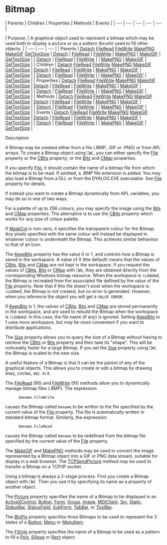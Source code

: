 




<h1 class="heading"><span class="name">Bitmap</span></h1>
| Parents | Children | Properties | Methods | Events |
| --- | --- | --- | --- | ---  |

| Purpose: | A graphical object used to represent a bitmap which may be used both to display a picture or as a pattern (brush) used to fill other objects. |
| --- | --- | ---  |
| Parents | [Detach](../a-z/detach.md) [FileRead](../a-z/fileread.md) [FileWrite](../a-z/filewrite.md) [MakePNG](../a-z/makepng.md) [MakeGIF](../a-z/makegif.md) [GetTextSize](../a-z/gettextsize.md) | [Detach](../a-z/detach.md) | [FileRead](../a-z/fileread.md) | [FileWrite](../a-z/filewrite.md) | [MakePNG](../a-z/makepng.md) | [MakeGIF](../a-z/makegif.md) | [GetTextSize](../a-z/gettextsize.md) |
| [Detach](../a-z/detach.md) | [FileRead](../a-z/fileread.md) | [FileWrite](../a-z/filewrite.md) |
| [MakePNG](../a-z/makepng.md) | [MakeGIF](../a-z/makegif.md) | [GetTextSize](../a-z/gettextsize.md) |
| Children | [Detach](../a-z/detach.md) [FileRead](../a-z/fileread.md) [FileWrite](../a-z/filewrite.md) [MakePNG](../a-z/makepng.md) [MakeGIF](../a-z/makegif.md) [GetTextSize](../a-z/gettextsize.md) | [Detach](../a-z/detach.md) | [FileRead](../a-z/fileread.md) | [FileWrite](../a-z/filewrite.md) | [MakePNG](../a-z/makepng.md) | [MakeGIF](../a-z/makegif.md) | [GetTextSize](../a-z/gettextsize.md) |
| [Detach](../a-z/detach.md) | [FileRead](../a-z/fileread.md) | [FileWrite](../a-z/filewrite.md) |
| [MakePNG](../a-z/makepng.md) | [MakeGIF](../a-z/makegif.md) | [GetTextSize](../a-z/gettextsize.md) |
| Properties | [Detach](../a-z/detach.md) [FileRead](../a-z/fileread.md) [FileWrite](../a-z/filewrite.md) [MakePNG](../a-z/makepng.md) [MakeGIF](../a-z/makegif.md) [GetTextSize](../a-z/gettextsize.md) | [Detach](../a-z/detach.md) | [FileRead](../a-z/fileread.md) | [FileWrite](../a-z/filewrite.md) | [MakePNG](../a-z/makepng.md) | [MakeGIF](../a-z/makegif.md) | [GetTextSize](../a-z/gettextsize.md) |
| [Detach](../a-z/detach.md) | [FileRead](../a-z/fileread.md) | [FileWrite](../a-z/filewrite.md) |
| [MakePNG](../a-z/makepng.md) | [MakeGIF](../a-z/makegif.md) | [GetTextSize](../a-z/gettextsize.md) |
| Methods | [Detach](../a-z/detach.md) [FileRead](../a-z/fileread.md) [FileWrite](../a-z/filewrite.md) [MakePNG](../a-z/makepng.md) [MakeGIF](../a-z/makegif.md) [GetTextSize](../a-z/gettextsize.md) | [Detach](../a-z/detach.md) | [FileRead](../a-z/fileread.md) | [FileWrite](../a-z/filewrite.md) | [MakePNG](../a-z/makepng.md) | [MakeGIF](../a-z/makegif.md) | [GetTextSize](../a-z/gettextsize.md) |
| [Detach](../a-z/detach.md) | [FileRead](../a-z/fileread.md) | [FileWrite](../a-z/filewrite.md) |
| [MakePNG](../a-z/makepng.md) | [MakeGIF](../a-z/makegif.md) | [GetTextSize](../a-z/gettextsize.md) |
| Events | [Detach](../a-z/detach.md) [FileRead](../a-z/fileread.md) [FileWrite](../a-z/filewrite.md) [MakePNG](../a-z/makepng.md) [MakeGIF](../a-z/makegif.md) [GetTextSize](../a-z/gettextsize.md) | [Detach](../a-z/detach.md) | [FileRead](../a-z/fileread.md) | [FileWrite](../a-z/filewrite.md) | [MakePNG](../a-z/makepng.md) | [MakeGIF](../a-z/makegif.md) | [GetTextSize](../a-z/gettextsize.md) |
| [Detach](../a-z/detach.md) | [FileRead](../a-z/fileread.md) | [FileWrite](../a-z/filewrite.md) |
| [MakePNG](../a-z/makepng.md) | [MakeGIF](../a-z/makegif.md) | [GetTextSize](../a-z/gettextsize.md) |


Description


A Bitmap may be created either from a file (.BMP, .GIF or .PNG) or from APL arrays. To create a Bitmap object using `⎕WC`, you can either specify the [File](../a-z/file.md) property or the [CBits](../a-z/cbits.md) property, or the [Bits](../a-z/bits.md) and [CMap](../a-z/cmap.md) properties.



If you specify [File](../a-z/file.md), it should contain the name of a bitmap file from which the bitmap is to be read. If omitted, a .BMP file extension is added. You may also load a Bitmap from a DLL or from the DYALOG.EXE executable. See [File](../a-z/file.md) property for details.


If instead you want to create a Bitmap dynamically from APL variables, you may do so in one of two ways.


For a palette of up to 256 colours, you may specify the image using the [Bits](../a-z/bits.md) and [CMap](../a-z/cmap.md) properties. The alternative is to use the [CBits](../a-z/cbits.md) property which works for any size of colour palette.


If [MaskCol](../a-z/maskcol.md) is non-zero, it specifies the transparent colour for the Bitmap. Any pixels specified with the same colour will instead be displayed in whatever colour is underneath the Bitmap. This achieves similar behaviour to that of an Icon.


The [KeepBits](../a-z/keepbits.md) property has the value 0 or 1, and controls how a Bitmap is saved in the workspace. A value of 0 (the default) means that the values of [CBits](../a-z/cbits.md), [Bits](../a-z/bits.md) and [CMap](../a-z/cmap.md) are not kept in the workspace. If you request the values of [CBits](../a-z/cbits.md), [Bits](../a-z/bits.md) or [CMap](../a-z/cmap.md) with `⎕WG`, they are obtained directly from the corresponding Windows bitmap resource. When the workspace is `)LOAD`ed, the Bitmap is recreated from the associated file defined by the value of the [File](../a-z/file.md) property. Note that if this file doesn't exist when the workspace is `)LOAD`ed, the Bitmap is not created, but no error is generated. However, when you reference the object you will get a `VALUE ERROR`.


If [KeepBits](../a-z/keepbits.md) is 1, the values of [CBits](../a-z/cbits.md), [Bits](../a-z/bits.md) and [CMap](../a-z/cmap.md) are stored permanently in the workspace, and are used to rebuild the Bitmap when the workspace is `)LOAD`ed. In this case, the file name (if any) is ignored. Setting [KeepBits](../a-z/keepbits.md) to 1 uses more workspace, but may be more convenient if you want to distribute applications.


The [Size](../a-z/size.md) property allows you to query the size of a Bitmap without having to retrieve the [CBits](../a-z/cbits.md) or [Bits](../a-z/bits.md) property and then take its "shape". This will be noticeably faster for a large Bitmap. If you set the [Size](../a-z/size.md) property using `⎕WS` the Bitmap is scaled to the new size.


A useful feature of a Bitmap is that it can be the parent of any of the graphical objects. This allows you to create or edit a bitmap by drawing lines, circles, etc. in it.


The [FileRead](../a-z/fileread.md) (90) and [FileWrite](../a-z/filewrite.md) (91) methods allow you to dynamically manage bitmap files (.BMP). The expression:
```apl
      bmname.FileWrite
```


causes the Bitmap called `bmname` to be written to the file specified by the current value of the [File](../a-z/file.md) property. The file is automatically written in standard bitmap format. Similarly, the expression:
```apl
      bmname.FileRead
```


causes the Bitmap called `bmname` to be redefined from the bitmap file specified by the current value of the [File](../a-z/file.md) property.


The [MakeGIF](../a-z/makegif.md) and [MakePNG](../a-z/makepng.md) methods may be used to convert the image represented by a Bitmap object into a GIF or PNG data stream, suitable for display in a web browser. The [TCPSendPicture](../a-z/tcpsendpicture.md) method may be used to transfer a Bitmap on a TCP/IP socket.


Using a bitmap is always a 2-stage process. First you create a Bitmap object with `⎕WC`. Then you use it by specifying its name as a property of another object.


The [Picture](../a-z/picture.md) property specifies the name of a Bitmap to be displayed in an [ActiveXControl](../a-z/activexcontrol.md), [Button](../a-z/button.md), [Form](../a-z/form.md), [Group](../a-z/group.md), [Image](../a-z/image.md), [MDIClient](../a-z/mdiclient.md), [Sm](../a-z/sm.md), [Static](../a-z/static.md), [StatusBar](../a-z/statusbar.md), [StatusField](../a-z/statusfield.md), [SubForm](../a-z/subform.md), [TabBar](../a-z/tabbar.md), or [ToolBar](../a-z/toolbar.md).


The [BtnPix](../a-z/btnpix.md) property specifies three Bitmaps to be used to represent the 3 states of a [Button](../a-z/button.md), [Menu](../a-z/menu.md) or [MenuItem](../a-z/menuitem.md).


The [FStyle](../a-z/fstyle.md) property specifies the name of a Bitmap to be used as a pattern to fill a [Poly](../a-z/poly.md), [Ellipse](../a-z/ellipse.md) or [Rect](../a-z/rect.md) object.


